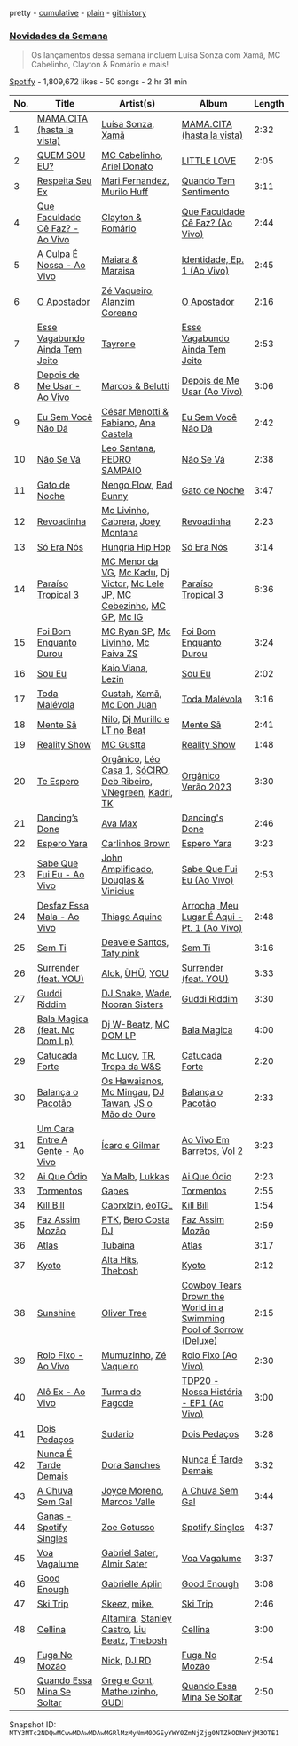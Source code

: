 pretty - [cumulative](/playlists/cumulative/37i9dQZF1DX34KNiFQJNVm.md) - [plain](/playlists/plain/37i9dQZF1DX34KNiFQJNVm) - [githistory](https://github.githistory.xyz/mackorone/spotify-playlist-archive/blob/main/playlists/plain/37i9dQZF1DX34KNiFQJNVm)

### [Novidades da Semana](https://open.spotify.com/playlist/37i9dQZF1DX34KNiFQJNVm)

> Os lançamentos dessa semana incluem Luísa Sonza com Xamã, MC Cabelinho, Clayton & Romário e mais!

[Spotify](https://open.spotify.com/user/spotify) - 1,809,672 likes - 50 songs - 2 hr 31 min

| No. | Title | Artist(s) | Album | Length |
|---|---|---|---|---|
| 1 | [MAMA.CITA \(hasta la vista\)](https://open.spotify.com/track/2m6ZDDrTvDQtKbwNFyI3r5) | [Luísa Sonza](https://open.spotify.com/artist/4PzYKhC14sTJNEr0dzoo0d), [Xamã](https://open.spotify.com/artist/5YwzDz4RJfTiMHS4tdR5Lf) | [MAMA.CITA \(hasta la vista\)](https://open.spotify.com/album/4LphJdIxg6Mf8FzNOa5hbX) | 2:32 |
| 2 | [QUEM SOU EU?](https://open.spotify.com/track/6E8KBuOUM9e23f9fyHsDU1) | [MC Cabelinho](https://open.spotify.com/artist/1WQBwwssN6r8DSjUlkyUGW), [Ariel Donato](https://open.spotify.com/artist/7H3XEvrS2PsNzM76MczgHJ) | [LITTLE LOVE](https://open.spotify.com/album/0YSpRv5TQFxz2im8ijEglV) | 2:05 |
| 3 | [Respeita Seu Ex](https://open.spotify.com/track/2ryeIBjDGoVmvK45BmFXpM) | [Mari Fernandez](https://open.spotify.com/artist/0BHm7qbh3ENxvXzkQAG7MP), [Murilo Huff](https://open.spotify.com/artist/3hq7WoPJsrRP0KMSLhUgRz) | [Quando Tem Sentimento](https://open.spotify.com/album/7fZqPB6JuG0QJtjPOqip6i) | 3:11 |
| 4 | [Que Faculdade Cê Faz? \- Ao Vivo](https://open.spotify.com/track/6izCSgYDSUTThIXzEIMAlC) | [Clayton & Romário](https://open.spotify.com/artist/1tKrZaph4cLsnEdqC5BNEQ) | [Que Faculdade Cê Faz? \(Ao Vivo\)](https://open.spotify.com/album/4ZPSB0m7oDRLF7B2A1m7fv) | 2:44 |
| 5 | [A Culpa É Nossa \- Ao Vivo](https://open.spotify.com/track/7nwHsYxiuHo98dLI7UVkyn) | [Maiara & Maraisa](https://open.spotify.com/artist/59jlthNnbmim5l9tmNA7se) | [Identidade, Ep\. 1 \(Ao Vivo\)](https://open.spotify.com/album/28lkxsDDOs1MlWhomdvLcF) | 2:45 |
| 6 | [O Apostador](https://open.spotify.com/track/4JCNKUDiJi9GOKjfur6R9S) | [Zé Vaqueiro](https://open.spotify.com/artist/5K8Rmjmf4RZFffz94EmBRt), [Alanzim Coreano](https://open.spotify.com/artist/3z1hkcmUuBH6lmB91l73MC) | [O Apostador](https://open.spotify.com/album/5Djfedu3tD8JnJ27Te8LcX) | 2:16 |
| 7 | [Esse Vagabundo Ainda Tem Jeito](https://open.spotify.com/track/3FH2eoqZdOHUiGXoMFIZ5E) | [Tayrone](https://open.spotify.com/artist/2T1se5h5FRkw7ZfR7yxdlm) | [Esse Vagabundo Ainda Tem Jeito](https://open.spotify.com/album/6gR4tYS85kl1qv8v9ILig0) | 2:53 |
| 8 | [Depois de Me Usar \- Ao Vivo](https://open.spotify.com/track/3QYaV3cksetbTLUwcRo0Jg) | [Marcos & Belutti](https://open.spotify.com/artist/0NsJZ5PMjqghGDuMzY7CuT) | [Depois de Me Usar \(Ao Vivo\)](https://open.spotify.com/album/3zypQfdAZriusDhTlBqzQS) | 3:06 |
| 9 | [Eu Sem Você Não Dá](https://open.spotify.com/track/3i9lb6mvUzFcdrTA1oB103) | [César Menotti & Fabiano](https://open.spotify.com/artist/08yxJfM5RnFAjJvMJIFnvh), [Ana Castela](https://open.spotify.com/artist/2CKOmarVWvWqkNWUatHCex) | [Eu Sem Você Não Dá](https://open.spotify.com/album/5fbHZFXpBNclYFC4iKdeqm) | 2:42 |
| 10 | [Não Se Vá](https://open.spotify.com/track/0XoFdDHxXJ0SqgomwiLAet) | [Leo Santana](https://open.spotify.com/artist/7KVJCU4z5L4EUHILL8aMxR), [PEDRO SAMPAIO](https://open.spotify.com/artist/5wbf52LA6kcaboHSN6NEF1) | [Não Se Vá](https://open.spotify.com/album/5ZDXO9LppxZbYNaqD1L1Rf) | 2:38 |
| 11 | [Gato de Noche](https://open.spotify.com/track/54ELExv56KCAB4UP9cOCzC) | [Ñengo Flow](https://open.spotify.com/artist/12vb80Km0Ew53ABfJOepVz), [Bad Bunny](https://open.spotify.com/artist/4q3ewBCX7sLwd24euuV69X) | [Gato de Noche](https://open.spotify.com/album/2GS2h80Dp8rFdGEa0j0JhH) | 3:47 |
| 12 | [Revoadinha](https://open.spotify.com/track/1L8sSIOGwBF1ylXbkqSCRT) | [Mc Livinho](https://open.spotify.com/artist/7me0S5Z40qVWj3gzyK8aC3), [Cabrera](https://open.spotify.com/artist/0f8YWLcN51Um9z8C1fbEr2), [Joey Montana](https://open.spotify.com/artist/3ATyg4fGC9F8trfb0GRWmX) | [Revoadinha](https://open.spotify.com/album/75gsCOrNF1vNfcv0bLyJwT) | 2:23 |
| 13 | [Só Era Nós](https://open.spotify.com/track/7nJ4wRW6vdHLR7FosmdeAT) | [Hungria Hip Hop](https://open.spotify.com/artist/0vLuOi2k62sHujIfplInlK) | [Só Era Nós](https://open.spotify.com/album/4xm2JGYOqNOYNkHdqGG7bf) | 3:14 |
| 14 | [Paraíso Tropical 3](https://open.spotify.com/track/1aGFBYrWGHTBzkVlAZvfm5) | [MC Menor da VG](https://open.spotify.com/artist/4maKTxhTIDEnWKra7wEIMR), [Mc Kadu](https://open.spotify.com/artist/21ELc2P2rA3Cu6xw3VWqvv), [Dj Victor](https://open.spotify.com/artist/5kKzlgNRX8FgC6Bni5DNNC), [Mc Lele JP](https://open.spotify.com/artist/1mV9h1AwhRXSjBFcYpajgY), [MC Cebezinho](https://open.spotify.com/artist/5Dz2FizMLqV0Cr3c8uhEcF), [MC GP](https://open.spotify.com/artist/5s27i7oqhNWIcE4HeoVdq0), [Mc IG](https://open.spotify.com/artist/2q9wk5fkeU2C9CgCKdh4AN) | [Paraíso Tropical 3](https://open.spotify.com/album/1yG3V90FwQzFuy8RPxtNmO) | 6:36 |
| 15 | [Foi Bom Enquanto Durou](https://open.spotify.com/track/3yW6nEvcv3mF93BOgSpSgV) | [MC Ryan SP](https://open.spotify.com/artist/75i9GaW2MJUgt4BkdUnuUY), [Mc Livinho](https://open.spotify.com/artist/7me0S5Z40qVWj3gzyK8aC3), [Mc Paiva ZS](https://open.spotify.com/artist/0gHj4MPwwcZ8Zl9CY0hqT5) | [Foi Bom Enquanto Durou](https://open.spotify.com/album/1lWUT3QNHmXM9n9pu4CdJB) | 3:24 |
| 16 | [Sou Eu](https://open.spotify.com/track/0ahG0JBHpKhqA5o7J51WmB) | [Kaio Viana](https://open.spotify.com/artist/2XGuDrQEuJXo3FfBQMeUn4), [Lezin](https://open.spotify.com/artist/2JcdqbrYd99HWzPaBRCSfp) | [Sou Eu](https://open.spotify.com/album/3OHJRDxHQgaaOJpdLGMYx3) | 2:02 |
| 17 | [Toda Malévola](https://open.spotify.com/track/1Sog3ja6kO7LkugqHZdrEK) | [Gustah](https://open.spotify.com/artist/0nzfP49X2nrzmmkwZf180L), [Xamã](https://open.spotify.com/artist/5YwzDz4RJfTiMHS4tdR5Lf), [Mc Don Juan](https://open.spotify.com/artist/7Lmrb6KcIzfkmgbtokjsAL) | [Toda Malévola](https://open.spotify.com/album/4eOTa398Hc7UBahLKwfJxD) | 3:16 |
| 18 | [Mente Sã](https://open.spotify.com/track/4RgnoODPIT6HFGVqOBcLok) | [Nilo](https://open.spotify.com/artist/5uD6uRKj2xYxpqx8bscaco), [Dj Murillo e LT no Beat](https://open.spotify.com/artist/1Zl5Ac1YyOHBkJKInGxbaS) | [Mente Sã](https://open.spotify.com/album/2gxY3Hl8vZzsamTPvkPgHt) | 2:41 |
| 19 | [Reality Show](https://open.spotify.com/track/2JtLPDaH0o9UEBVGlmJeWl) | [MC Gustta](https://open.spotify.com/artist/1Rpp9XZ2UUDmW81JvQP1at) | [Reality Show](https://open.spotify.com/album/5nrKRbMivxw62ELW5X1SQ4) | 1:48 |
| 20 | [Te Espero](https://open.spotify.com/track/6Sl0RHD51w2vnb0M5TX09k) | [Orgânico](https://open.spotify.com/artist/5UOOgRWguRmVZo1voJuQpf), [Léo Casa 1](https://open.spotify.com/artist/5CLH6SMhWas8Ed7W9YZjJD), [SóCIRO](https://open.spotify.com/artist/3rS2eMg4fwgs0ViHxkxuUz), [Deb Ribeiro](https://open.spotify.com/artist/06v3ak9dY0QtSzyR0XKb6N), [VNegreen](https://open.spotify.com/artist/6wqRhQBrvbrjle8kCuEDRG), [Kadri](https://open.spotify.com/artist/080IizDi2wwWfkw1zPdBZz), [TK](https://open.spotify.com/artist/3BZG7SUknCMhBAKY4Doe0j) | [Orgânico Verão 2023](https://open.spotify.com/album/0eGnjuEmnPCAepsfDSTkim) | 3:30 |
| 21 | [Dancing’s Done](https://open.spotify.com/track/06yG42F8p8l621YLki0rp2) | [Ava Max](https://open.spotify.com/artist/4npEfmQ6YuiwW1GpUmaq3F) | [Dancing's Done](https://open.spotify.com/album/6QqKTzhLeJmJBvueUe0Lf7) | 2:46 |
| 22 | [Espero Yara](https://open.spotify.com/track/5fK9AopZhXecFmSWHDvg8N) | [Carlinhos Brown](https://open.spotify.com/artist/5jvQoouPSDvUEwynz5KPpv) | [Espero Yara](https://open.spotify.com/album/7zrh8ga8Mt6e4RGTs4icNU) | 3:23 |
| 23 | [Sabe Que Fui Eu \- Ao Vivo](https://open.spotify.com/track/5llh1mrXQTUrnQxAVckvd4) | [John Amplificado](https://open.spotify.com/artist/2zjdf1M6DGPcBFnvEYmydy), [Douglas & Vinicius](https://open.spotify.com/artist/7M83IzPXGA4ClZJ5reW2Ro) | [Sabe Que Fui Eu \(Ao Vivo\)](https://open.spotify.com/album/41GMJgbNUSMpmxirvTyoOe) | 2:53 |
| 24 | [Desfaz Essa Mala \- Ao Vivo](https://open.spotify.com/track/64qEfvnyGyHGNaeBm0JAqQ) | [Thiago Aquino](https://open.spotify.com/artist/7yPoxj2lXWy7J4ixQHVubk) | [Arrocha, Meu Lugar É Aqui \- Pt\. 1 \(Ao Vivo\)](https://open.spotify.com/album/1lrdKdXhsqVZ2DzLJgaPG1) | 2:48 |
| 25 | [Sem Ti](https://open.spotify.com/track/2qUnP4hviknFSkZWPS6opK) | [Deavele Santos](https://open.spotify.com/artist/4pby53BFNfng1G88nYhBaM), [Taty pink](https://open.spotify.com/artist/0zp4Tuw2qRqrPTZyBkk8pS) | [Sem Ti](https://open.spotify.com/album/2zMB2vSKNlmxIw3TwSK34q) | 3:16 |
| 26 | [Surrender \(feat\. YOU\)](https://open.spotify.com/track/4v0SRIKcYUkNYhK2zLA6nf) | [Alok](https://open.spotify.com/artist/0NGAZxHanS9e0iNHpR8f2W), [ÜHÜ](https://open.spotify.com/artist/0kX81k87cBgYN7KffDI3fC), [YOU](https://open.spotify.com/artist/266PvBAoJzPdxt3dgkEsBW) | [Surrender \(feat\. YOU\)](https://open.spotify.com/album/6CeALTTb9SCKKEIzaQC8xl) | 3:33 |
| 27 | [Guddi Riddim](https://open.spotify.com/track/5yN3wXc6fvM5SPTFjL6c4G) | [DJ Snake](https://open.spotify.com/artist/540vIaP2JwjQb9dm3aArA4), [Wade](https://open.spotify.com/artist/09iEIVQVBtTVjiuEdqqkIR), [Nooran Sisters](https://open.spotify.com/artist/2gFFvbbdzYzzWltI2HkZEV) | [Guddi Riddim](https://open.spotify.com/album/5LzVNj3OCqcPbYV9eV9CaN) | 3:30 |
| 28 | [Bala Magica \(feat\. Mc Dom Lp\)](https://open.spotify.com/track/5nZNRgjWoS5AiRMPw2U4RX) | [Dj W\-Beatz](https://open.spotify.com/artist/1359cXd992MwCyGCgbPDcS), [MC DOM LP](https://open.spotify.com/artist/1IDgBR9gfIJOS5lB7SwE6W) | [Bala Magica](https://open.spotify.com/album/6AWtyrmsqUUZXtPwR7B4iF) | 4:00 |
| 29 | [Catucada Forte](https://open.spotify.com/track/5kZWnBoD5YpX3fm5o613zU) | [Mc Lucy](https://open.spotify.com/artist/44bzWn6GQs6zVXvnYtqIMa), [TR](https://open.spotify.com/artist/2CotyFTVKWR1jJLPTrrjdu), [Tropa da W&S](https://open.spotify.com/artist/1APqNiQUA2XpwLEbywSWmZ) | [Catucada Forte](https://open.spotify.com/album/2t5Zfy6wBlXI7xs0WYoLnE) | 2:20 |
| 30 | [Balança o Pacotão](https://open.spotify.com/track/3Rb2bm7vBg6oC6DmJGC1hH) | [Os Hawaianos](https://open.spotify.com/artist/6f6ccYxDNgsPCMemKceSY4), [Mc Mingau](https://open.spotify.com/artist/7tSLlq2b06iN7Z25KkrnhE), [DJ Tawan](https://open.spotify.com/artist/2ydsW9VfcxiyJBwUj1LM5b), [JS o Mão de Ouro](https://open.spotify.com/artist/7C7NNCiIFavKH6oDarjp0v) | [Balança o Pacotão](https://open.spotify.com/album/1abo1rlNJCPqqqx7bTSZt8) | 2:33 |
| 31 | [Um Cara Entre A Gente \- Ao Vivo](https://open.spotify.com/track/6xEcO7Mdr8S6CrK6lAr0tp) | [Ícaro e Gilmar](https://open.spotify.com/artist/6Wlvsn3IPHiZwAv02lB5eC) | [Ao Vivo Em Barretos, Vol 2](https://open.spotify.com/album/0me0ldYwg8LqZN983S2CWJ) | 3:23 |
| 32 | [Ai Que Ódio](https://open.spotify.com/track/02ENXTJBQJFcg0w7eHWANc) | [Ya Malb](https://open.spotify.com/artist/4TQQfni0Ql808AhLVD7Tdo), [Lukkas](https://open.spotify.com/artist/3yJOjR6PkQh6QU6ZB8waUL) | [Ai Que Ódio](https://open.spotify.com/album/4DkCaecbSss1oqA6oyJ93X) | 2:23 |
| 33 | [Tormentos](https://open.spotify.com/track/1EfLZnZuJ4SADFcprkEGEB) | [Gapes](https://open.spotify.com/artist/3ADff4whbAS71o4L1B3vYu) | [Tormentos](https://open.spotify.com/album/0246qMwTjAiBp5zo6eBG1Q) | 2:55 |
| 34 | [Kill Bill](https://open.spotify.com/track/4TrKCg0oc48gSXKJLnblmK) | [Cabrxlzin](https://open.spotify.com/artist/72ZS9JdFcROgzmTG2jmhkF), [éoTGL](https://open.spotify.com/artist/5h32OOrRYLBSUfE7COLjfx) | [Kill Bill](https://open.spotify.com/album/3KXG1yHvYqitTfkgQet0Vw) | 1:54 |
| 35 | [Faz Assim Mozão](https://open.spotify.com/track/5Y9Ovmryvd6AAxRo20UWR3) | [PTK](https://open.spotify.com/artist/4M7XfX7J0sw520nrZXkbpL), [Bero Costa DJ](https://open.spotify.com/artist/4m3zOv7q3RCCDkEI506vxD) | [Faz Assim Mozão](https://open.spotify.com/album/5CcgaUjR3LI7WSnwARqJCw) | 2:59 |
| 36 | [Atlas](https://open.spotify.com/track/3YsdZggiGGgqyHlzG39QOu) | [Tubaína](https://open.spotify.com/artist/5aJbzurT6OT2V55swJzGpf) | [Atlas](https://open.spotify.com/album/5iieLwrwbzjobOhhhc4Jey) | 3:17 |
| 37 | [Kyoto](https://open.spotify.com/track/0Te9kCSKeaet7D6Y1yewiw) | [Alta Hits](https://open.spotify.com/artist/5gSCmAPeZWVeVIfW2i2Pyv), [Thebosh](https://open.spotify.com/artist/6NCFegwTfE1dbVEOPrAGxI) | [Kyoto](https://open.spotify.com/album/3wChJGLMZmHjWOALRqH1QZ) | 2:12 |
| 38 | [Sunshine](https://open.spotify.com/track/1Q9j9J64lNWMJPuKP3Wd14) | [Oliver Tree](https://open.spotify.com/artist/6TLwD7HPWuiOzvXEa3oCNe) | [Cowboy Tears Drown the World in a Swimming Pool of Sorrow \(Deluxe\)](https://open.spotify.com/album/3HnZ8f1qXz3I9XrLAxOnSv) | 2:15 |
| 39 | [Rolo Fixo \- Ao Vivo](https://open.spotify.com/track/66mP3vFqdFBQMcQHVlcftA) | [Mumuzinho](https://open.spotify.com/artist/34dfPo3Zi55yM6oV46q4y7), [Zé Vaqueiro](https://open.spotify.com/artist/5K8Rmjmf4RZFffz94EmBRt) | [Rolo Fixo \(Ao Vivo\)](https://open.spotify.com/album/1QMdbHtKOwuh3DlaVfdOJO) | 2:30 |
| 40 | [Alô Ex \- Ao Vivo](https://open.spotify.com/track/2rjEhpnvap7qEhVnpA5AEu) | [Turma do Pagode](https://open.spotify.com/artist/5JG9GISYjRLQUJMH2C6iJ5) | [TDP20 \- Nossa História \- EP1 \(Ao Vivo\)](https://open.spotify.com/album/0sQyaAMC0SbrSCZ7NYeyL8) | 3:00 |
| 41 | [Dois Pedaços](https://open.spotify.com/track/7DNgJ4zCFLctFGZ9EPuPK5) | [Sudario](https://open.spotify.com/artist/6lzcI2dGSaJ7NbEFNooqXu) | [Dois Pedaços](https://open.spotify.com/album/1teDpfucR71TLCUAD7Erco) | 3:28 |
| 42 | [Nunca É Tarde Demais](https://open.spotify.com/track/5yxGCOplmlkNdNZ5U8JxiV) | [Dora Sanches](https://open.spotify.com/artist/229B0BZwb8NWvQpmt5rXJR) | [Nunca É Tarde Demais](https://open.spotify.com/album/3snUxZs2HImzQwsy1oVDT3) | 3:32 |
| 43 | [A Chuva Sem Gal](https://open.spotify.com/track/51n8FkiDdHnpdCpWceridp) | [Joyce Moreno](https://open.spotify.com/artist/5644bJMU3NkJN0edhyHV3v), [Marcos Valle](https://open.spotify.com/artist/5I0EPnV9gwrZYTbScjnaOk) | [A Chuva Sem Gal](https://open.spotify.com/album/6wLGkIhbIdCXVxUSMwQCxx) | 3:44 |
| 44 | [Ganas \- Spotify Singles](https://open.spotify.com/track/57i3tg8kJYRL13vZqoq0kC) | [Zoe Gotusso](https://open.spotify.com/artist/3XBw8ImFEo86mEB2dYh0vS) | [Spotify Singles](https://open.spotify.com/album/2M8YCuo32nPRMyIXdq6aCX) | 4:37 |
| 45 | [Voa Vagalume](https://open.spotify.com/track/6Ni9sKJ0oAnDq1l3zIdX8s) | [Gabriel Sater](https://open.spotify.com/artist/5MsxOIfsWuPgRUutDsT0PI), [Almir Sater](https://open.spotify.com/artist/2JnNhPT0sQvhKOyLqDKRuP) | [Voa Vagalume](https://open.spotify.com/album/4FIzrE1QwsiRdtFuq78p2z) | 3:37 |
| 46 | [Good Enough](https://open.spotify.com/track/5ubhHVO4Zk3Z5rEc067YBB) | [Gabrielle Aplin](https://open.spotify.com/artist/3w6zswp5THsSKYLICUbDTZ) | [Good Enough](https://open.spotify.com/album/5a79iYbVq5Gpor4febLhQP) | 3:08 |
| 47 | [Ski Trip](https://open.spotify.com/track/66uplMFfrTOXEg7yIaclTk) | [Skeez](https://open.spotify.com/artist/2VWRwW6HEugI8FWTDv9exG), [mike.](https://open.spotify.com/artist/5G9kmDLg3OeUyj8KVBLzbu) | [Ski Trip](https://open.spotify.com/album/5kgvLzREOpVSYSG86kauFk) | 2:46 |
| 48 | [Cellina](https://open.spotify.com/track/1UsZbnYnEU3DgyFiM4n7RU) | [Altamira](https://open.spotify.com/artist/12xPPAGu03vdZR3AmWNIxZ), [Stanley Castro](https://open.spotify.com/artist/7LLv5yYIB0JNOIiYBeOGah), [Liu Beatz](https://open.spotify.com/artist/106xNJkxSAfb0o8GIt6joQ), [Thebosh](https://open.spotify.com/artist/6NCFegwTfE1dbVEOPrAGxI) | [Cellina](https://open.spotify.com/album/5IyMTRwkAPVPDNf6joX25R) | 3:00 |
| 49 | [Fuga No Mozão](https://open.spotify.com/track/0ozFxV70lAulmVk7xHDjza) | [Nick](https://open.spotify.com/artist/1ZP5WN5wYU8gTpjOygihSM), [DJ RD](https://open.spotify.com/artist/0tvACMjTDrW7HCo4F2wiIb) | [Fuga No Mozão](https://open.spotify.com/album/1HsTuOUqXfdewxXdUsGXtT) | 2:54 |
| 50 | [Quando Essa Mina Se Soltar](https://open.spotify.com/track/2H7qqEuguiXsiaKoHSXAAB) | [Greg e Gont](https://open.spotify.com/artist/3j5G36WYo5pVj5ZkSCip2z), [Matheuzinho](https://open.spotify.com/artist/1JQLCxphQYlnbokiEvfB8o), [GUDI](https://open.spotify.com/artist/6IOnGfED9G9QWwZUTlUUH9) | [Quando Essa Mina Se Soltar](https://open.spotify.com/album/5fhksu00Sdp3Q2AL234I5E) | 2:50 |

Snapshot ID: `MTY3MTc2NDQwMCwwMDAwMDAwMGRlMzMyNmM0OGEyYWY0ZmNjZjg0NTZkODNmYjM3OTE1`

